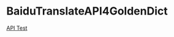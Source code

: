 # BaiduTranslateAPI4GoldenDict

[API Test](https://pyreymo.github.io/BaiduTranslateAPI4GoldenDict/?word=Hello%20world!)
